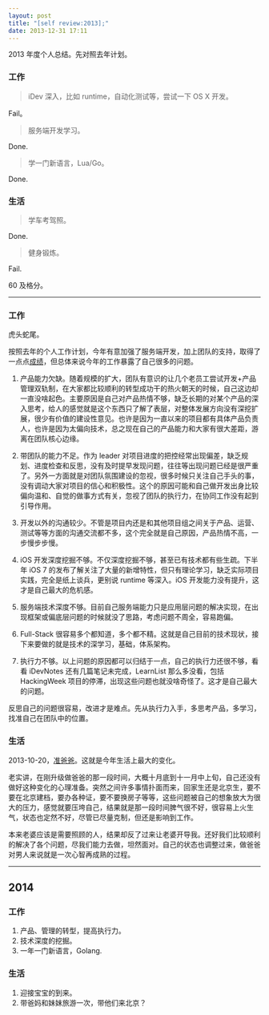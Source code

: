 ```yaml
---
layout: post
title: "[self review:2013];"
date: 2013-12-31 17:11
---
```


2013 年度个人总结。先对照去年计划。

### 工作

> iDev 深入，比如 runtime，自动化测试等，尝试一下 OS X 开发。

Fail。

> 服务端开发学习。

Done.

> 学一门新语言，Lua/Go。

Done.

### 生活

> 学车考驾照。

Done.

> 健身锻炼。

Fail.

60 及格分。

----

### 工作

虎头蛇尾。

按照去年的个人工作计划，今年有意加强了服务端开发，加上团队的支持，取得了一点点[成绩][1]，但总体来说今年的工作暴露了自己很多的问题。

1. 产品能力欠缺。随着规模的扩大，团队有意识的让几个老员工尝试开发+产品管理双轨制，在大家都比较顺利的转型成功干的热火朝天的时候，自己这边却一直没啥起色。主要原因是自己对产品热情不够，缺乏长期的对某个产品的深入思考，给人的感觉就是这个东西只了解了表层，对整体发展方向没有深挖扩展，很少有价值的建设性意见。也许是因为一直以来的项目都有具体产品负责人，也许是因为太偏向技术，总之现在自己的产品能力和大家有很大差距，游离在团队核心边缘。

1. 带团队的能力不足。作为 leader 对项目进度的把控经常出现偏差，缺乏规划、进度检查和反思，没有及时提早发现问题，往往等出现问题已经是很严重了。另外一方面就是对团队氛围建设的忽视，很多时候只关注自己手头的事，没有调动大家对项目的信心和积极性。这个的原因可能和自己做开发出身比较偏向温和、自觉的做事方式有关，忽视了团队的执行力，在协同工作没有起到引导作用。

1. 开发以外的沟通较少。不管是项目内还是和其他项目组之间关于产品、运营、测试等等方面的沟通交流都不多，这个完全就是自己原因，产品热情不高，一步慢步步慢。

1. iOS 开发深度挖掘不够。不仅深度挖掘不够，甚至已有技术都有些生疏。下半年 iOS 7 的发布了解关注了大量的新增特性，但只有理论学习，缺乏实际项目实践，完全是纸上谈兵，更别说 runtime 等深入。iOS 开发能力没有提升，这才是自己最大的危机感。

1. 服务端技术深度不够。目前自己服务端能力只是应用层问题的解决实现，在出现框架或偏底层问题的时候就没了思路，考虑问题不周全，容易跑偏。

1. Full-Stack 很容易多个都知道，多个都不精。这就是自己目前的技术现状，接下来要做的就是技术的深学习，基础，体系架构。

1. 执行力不够。以上问题的原因都可以归结于一点，自己的执行力还很不够，看看 iDevNotes 还有几篇笔记未完成，LearnList 那么多没看，包括 HackingWeek 项目的停滞，出现这些问题也就没啥奇怪了。这才是自己最大的问题。

反思自己的问题很容易，改进才是难点。先从执行力入手，多思考产品，多学习，找准自己在团队中的位置。


### 生活

2013-10-20，[准爸爸][2]。这就是今年生活上最大的变化。

老实讲，在刚升级做爸爸的那一段时间，大概十月底到十一月中上旬，自己还没有做好这种变化的心理准备。突然之间许多事情扑面而来，回家生还是北京生，要不要在北京建档，要办各种证，要不要换房子等等，这些问题被自己的想象放大为很大的压力，感觉就要压垮自己，结果就是那一段时间脾气很不好，很容易上火生气，状态也定然不好，尽管已尽量克制，但还是影响到工作。

本来老婆应该是需要照顾的人，结果却反了过来让老婆开导我。还好我们比较顺利的解决了各个问题，尽我们能力去做，坦然面对。自己的状态也调整过来，做爸爸对男人来说就是一次心智再成熟的过程。

----

## 2014

### 工作

1. 产品、管理的转型，提高执行力。
1. 技术深度的挖掘。
1. 一年一门新语言，Golang.

### 生活

1. 迎接宝宝的到来。
1. 带爸妈和妹妹旅游一次，带他们来北京？

[1]:https://fann.im/blog/2013/06/30/self-review-at-half-year-2013/
[2]:https://fann.im/blog/2013/10/20/daddy-to-be/

